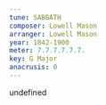 ```yaml
---
tune: SABBATH
composer: Lowell Mason
arranger: Lowell Mason
year: 1842-1900
meter: 7.7.7.7.7.7.
key: G Major
anacrusis: 0
---
```

undefined